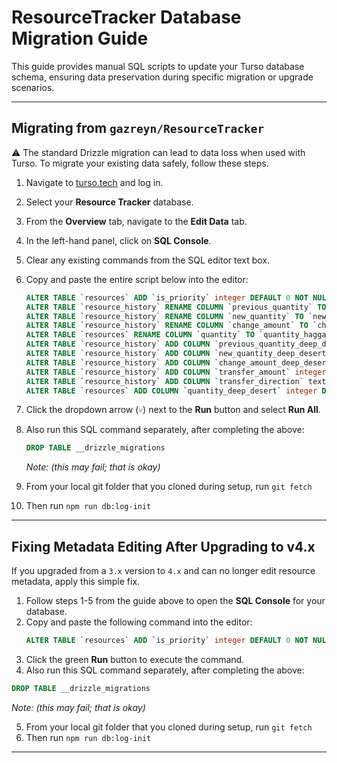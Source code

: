 # ResourceTracker Database Migration Guide

This guide provides manual SQL scripts to update your Turso database schema, ensuring data preservation during specific migration or upgrade scenarios.

---

## Migrating from `gazreyn/ResourceTracker`

⚠️ The standard Drizzle migration can lead to data loss when used with Turso. To migrate your existing data safely, follow these steps.

1.  Navigate to [turso.tech](https://turso.tech) and log in.
2.  Select your **Resource Tracker** database.
3.  From the **Overview** tab, navigate to the **Edit Data** tab.
4.  In the left-hand panel, click on **SQL Console**.
5.  Clear any existing commands from the SQL editor text box.
6.  Copy and paste the entire script below into the editor:
    ```sql
    ALTER TABLE `resources` ADD `is_priority` integer DEFAULT 0 NOT NULL;
    ALTER TABLE `resource_history` RENAME COLUMN `previous_quantity` TO `previous_quantity_hagga`;
    ALTER TABLE `resource_history` RENAME COLUMN `new_quantity` TO `new_quantity_hagga`;
    ALTER TABLE `resource_history` RENAME COLUMN `change_amount` TO `change_amount_hagga`;
    ALTER TABLE `resources` RENAME COLUMN `quantity` TO `quantity_hagga`;
    ALTER TABLE `resource_history` ADD COLUMN `previous_quantity_deep_desert` integer NOT NULL;
    ALTER TABLE `resource_history` ADD COLUMN `new_quantity_deep_desert` integer NOT NULL;
    ALTER TABLE `resource_history` ADD COLUMN `change_amount_deep_desert` integer NOT NULL;
    ALTER TABLE `resource_history` ADD COLUMN `transfer_amount` integer;
    ALTER TABLE `resource_history` ADD COLUMN `transfer_direction` text;
    ALTER TABLE `resources` ADD COLUMN `quantity_deep_desert` integer DEFAULT 0 NOT NULL;
    ```
7. Click the dropdown arrow (`˅`) next to the **Run** button and select **Run All**.
8. Also run this SQL command separately, after completing the above:

   ```sql
   DROP TABLE __drizzle_migrations
   ```
    *Note: (this may fail; that is okay)*

10.  From your local git folder that you cloned during setup, run `git fetch`
11.  Then run `npm run db:log-init`
---

## Fixing Metadata Editing After Upgrading to v4.x

If you upgraded from a `3.x` version to `4.x` and can no longer edit resource metadata, apply this simple fix.

1.  Follow steps 1-5 from the guide above to open the **SQL Console** for your database.
2.  Copy and paste the following command into the editor:
    ```sql
    ALTER TABLE `resources` ADD `is_priority` integer DEFAULT 0 NOT NULL;
    ```
3.  Click the green **Run** button to execute the command.
4.  Also run this SQL command separately, after completing the above:

   ```sql
   DROP TABLE __drizzle_migrations
   ```
*Note: (this may fail; that is okay)*

5.  From your local git folder that you cloned during setup, run `git fetch`
6.  Then run `npm run db:log-init`
---

